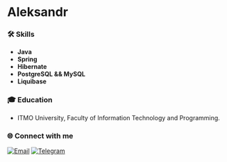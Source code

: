 # Aleksandr

### 🛠 Skills
- **Java**
- **Spring**
- **Hibernate**
- **PostgreSQL && MySQL**
- **Liquibase**

### 🎓 Education 
- ITMO University, Faculty of Information Technology and Programming.

### 🌐 Connect with me
<a href="mailto:al_breusov@mail.ru" target="_blank"><img src="https://img.icons8.com/fluent/48/000000/gmail.png" alt="Email"/></a>
<a href="https://t.me/offshore013" target="_blank"><img src="https://img.icons8.com/fluent/48/000000/telegram-app.png" alt="Telegram"/></a>


